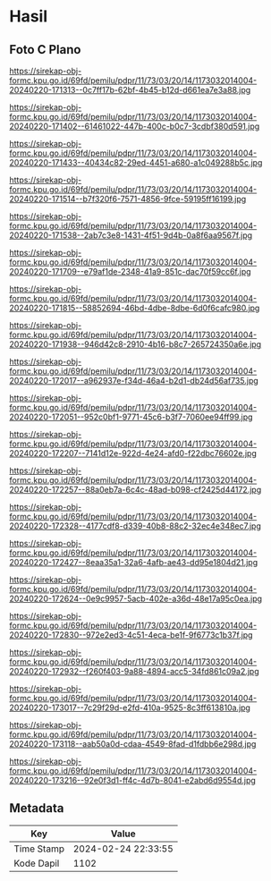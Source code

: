 # Hasil

## Foto C Plano

https://sirekap-obj-formc.kpu.go.id/69fd/pemilu/pdpr/11/73/03/20/14/1173032014004-20240220-171313--0c7ff17b-62bf-4b45-b12d-d661ea7e3a88.jpg

https://sirekap-obj-formc.kpu.go.id/69fd/pemilu/pdpr/11/73/03/20/14/1173032014004-20240220-171402--61461022-447b-400c-b0c7-3cdbf380d591.jpg

https://sirekap-obj-formc.kpu.go.id/69fd/pemilu/pdpr/11/73/03/20/14/1173032014004-20240220-171433--40434c82-29ed-4451-a680-a1c049288b5c.jpg

https://sirekap-obj-formc.kpu.go.id/69fd/pemilu/pdpr/11/73/03/20/14/1173032014004-20240220-171514--b7f320f6-7571-4856-9fce-59195ff16199.jpg

https://sirekap-obj-formc.kpu.go.id/69fd/pemilu/pdpr/11/73/03/20/14/1173032014004-20240220-171538--2ab7c3e8-1431-4f51-9d4b-0a8f6aa9567f.jpg

https://sirekap-obj-formc.kpu.go.id/69fd/pemilu/pdpr/11/73/03/20/14/1173032014004-20240220-171709--e79af1de-2348-41a9-851c-dac70f59cc6f.jpg

https://sirekap-obj-formc.kpu.go.id/69fd/pemilu/pdpr/11/73/03/20/14/1173032014004-20240220-171815--58852694-46bd-4dbe-8dbe-6d0f6cafc980.jpg

https://sirekap-obj-formc.kpu.go.id/69fd/pemilu/pdpr/11/73/03/20/14/1173032014004-20240220-171938--946d42c8-2910-4b16-b8c7-265724350a6e.jpg

https://sirekap-obj-formc.kpu.go.id/69fd/pemilu/pdpr/11/73/03/20/14/1173032014004-20240220-172017--a962937e-f34d-46a4-b2d1-db24d56af735.jpg

https://sirekap-obj-formc.kpu.go.id/69fd/pemilu/pdpr/11/73/03/20/14/1173032014004-20240220-172051--952c0bf1-9771-45c6-b3f7-7060ee94ff99.jpg

https://sirekap-obj-formc.kpu.go.id/69fd/pemilu/pdpr/11/73/03/20/14/1173032014004-20240220-172207--7141d12e-922d-4e24-afd0-f22dbc76602e.jpg

https://sirekap-obj-formc.kpu.go.id/69fd/pemilu/pdpr/11/73/03/20/14/1173032014004-20240220-172257--88a0eb7a-6c4c-48ad-b098-cf2425d44172.jpg

https://sirekap-obj-formc.kpu.go.id/69fd/pemilu/pdpr/11/73/03/20/14/1173032014004-20240220-172328--4177cdf8-d339-40b8-88c2-32ec4e348ec7.jpg

https://sirekap-obj-formc.kpu.go.id/69fd/pemilu/pdpr/11/73/03/20/14/1173032014004-20240220-172427--8eaa35a1-32a6-4afb-ae43-dd95e1804d21.jpg

https://sirekap-obj-formc.kpu.go.id/69fd/pemilu/pdpr/11/73/03/20/14/1173032014004-20240220-172624--0e9c9957-5acb-402e-a36d-48e17a95c0ea.jpg

https://sirekap-obj-formc.kpu.go.id/69fd/pemilu/pdpr/11/73/03/20/14/1173032014004-20240220-172830--972e2ed3-4c51-4eca-be1f-9f6773c1b37f.jpg

https://sirekap-obj-formc.kpu.go.id/69fd/pemilu/pdpr/11/73/03/20/14/1173032014004-20240220-172932--f260f403-9a88-4894-acc5-34fd861c09a2.jpg

https://sirekap-obj-formc.kpu.go.id/69fd/pemilu/pdpr/11/73/03/20/14/1173032014004-20240220-173017--7c29f29d-e2fd-410a-9525-8c3ff613810a.jpg

https://sirekap-obj-formc.kpu.go.id/69fd/pemilu/pdpr/11/73/03/20/14/1173032014004-20240220-173118--aab50a0d-cdaa-4549-8fad-d1fdbb6e298d.jpg

https://sirekap-obj-formc.kpu.go.id/69fd/pemilu/pdpr/11/73/03/20/14/1173032014004-20240220-173216--92e0f3d1-ff4c-4d7b-8041-e2abd6d9554d.jpg


## Metadata

| Key        | Value               |
| ---------- | ------------------- |
| Time Stamp | 2024-02-24 22:33:55 |
| Kode Dapil | 1102                |



